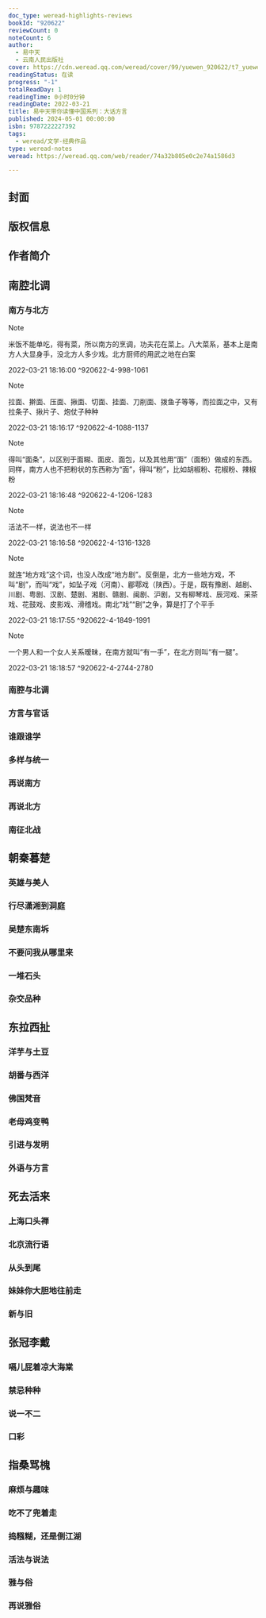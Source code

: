 ```yaml
---
doc_type: weread-highlights-reviews
bookId: "920622"
reviewCount: 0
noteCount: 6
author:
  - 易中天
  - 云南人民出版社
cover: https://cdn.weread.qq.com/weread/cover/99/yuewen_920622/t7_yuewen_9206221716888409.jpg
readingStatus: 在读
progress: "-1"
totalReadDay: 1
readingTime: 0小时0分钟
readingDate: 2022-03-21
title: 易中天带你读懂中国系列：大话方言
published: 2024-05-01 00:00:00
isbn: 9787222227392
tags:
  - weread/文学-经典作品
type: weread-notes
weread: https://weread.qq.com/web/reader/74a32b805e0c2e74a1586d3

---
```



## 封面

## 版权信息

## 作者简介

## 南腔北调

### 南方与北方

> [!NOTE] 
> 米饭不能单吃，得有菜，所以南方的烹调，功夫花在菜上。八大菜系，基本上是南方人大显身手，没北方人多少戏。北方厨师的用武之地在白案
> 
> 2022-03-21 18:16:00 ^920622-4-998-1061

> [!NOTE] 
> 拉面、擀面、压面、揪面、切面、挂面、刀削面、拨鱼子等等，而拉面之中，又有拉条子、揪片子、炮仗子种种
> 
> 2022-03-21 18:16:17 ^920622-4-1088-1137

> [!NOTE] 
> 得叫“面条”，以区别于面糊、面皮、面包，以及其他用“面”（面粉）做成的东西。同样，南方人也不把粉状的东西称为“面”，得叫“粉”，比如胡椒粉、花椒粉、辣椒粉
> 
> 2022-03-21 18:16:48 ^920622-4-1206-1283

> [!NOTE] 
> 活法不一样，说法也不一样
> 
> 2022-03-21 18:16:58 ^920622-4-1316-1328

> [!NOTE] 
> 就连“地方戏”这个词，也没人改成“地方剧”。反倒是，北方一些地方戏，不叫“剧”，而叫“戏”，如坠子戏（河南）、郿鄠戏（陕西）。于是，既有豫剧、越剧、川剧、粤剧、汉剧、楚剧、湘剧、赣剧、闽剧、沪剧，又有柳琴戏、辰河戏、采茶戏、花鼓戏、皮影戏、滑稽戏。南北“戏”“剧”之争，算是打了个平手
> 
> 2022-03-21 18:17:55 ^920622-4-1849-1991

> [!NOTE] 
> 一个男人和一个女人关系暧昧，在南方就叫“有一手”，在北方则叫“有一腿”。
> 
> 2022-03-21 18:18:57 ^920622-4-2744-2780

### 南腔与北调

### 方言与官话

### 谁跟谁学

### 多样与统一

### 再说南方

### 再说北方

### 南征北战

## 朝秦暮楚

### 英雄与美人

### 行尽潇湘到洞庭

### 吴楚东南坼

### 不要问我从哪里来

### 一堆石头

### 杂交品种

## 东拉西扯

### 洋芋与土豆

### 胡番与西洋

### 佛国梵音

### 老母鸡变鸭

### 引进与发明

### 外语与方言

## 死去活来

### 上海口头禅

### 北京流行语

### 从头到尾

### 妹妹你大胆地往前走

### 新与旧

## 张冠李戴

### 嗝儿屁着凉大海棠

### 禁忌种种

### 说一不二

### 口彩

## 指桑骂槐

### 麻烦与趣味

### 吃不了兜着走

### 捣糨糊，还是倒江湖

### 活法与说法

### 雅与俗

### 再说雅俗

